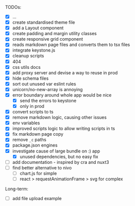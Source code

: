 TODOs:

- [x] ...
- [x] create standardised theme file
- [x] add a Layout component
- [x] create padding and margin utility classes
- [x] create responsive grid component
- [x] reads markdown page files and converts them to tsx files
- [x] integrate keystone.js
- [x] cleanup scripts
- [x] 404
- [x] css utils docs
- [x] add proxy server and devise a way to reuse in prod
- [x] hide schema files
- [x] sort out unused var eslint rules
- [x] unicorn/no-new-array is annoying
- [x] error boundary around whole app would be nice
  - [x] send the errors to keystone
  - [x] only in prod
- [x] convert scripts to ts
- [x] remove markdown logic, causing other issues
- [x] env variables
- [x] improved scripts logic to allow writing scripts in ts
- [x] fix markdown page copy
- [x] remove `_c` paths
- [x] package.json engines
- [x] investigate cause of large bundle on :) app
  - [x] unused dependencies, but no easy fix
- [ ] add documentation - inspired by cra and nuxt3
- [ ] find better alternative to nivo
  - [ ] chart.js for simple
  - [ ] react > requestAnimationFrame > svg for complex

Long-term:

- [ ] add file upload example
